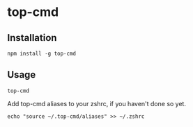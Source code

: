 # top-cmd

## Installation
```
npm install -g top-cmd
```
## Usage
```
top-cmd
```

Add top-cmd aliases to your zshrc, if you haven't done so yet.
```
echo "source ~/.top-cmd/aliases" >> ~/.zshrc
```
